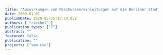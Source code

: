 ```yaml
---
title: "Auswirkungen von Mischwassereinleitungen auf die Berliner Stadtspree"
date: 2009-01-01
publishDate: 2020-05-25T15:14:05Z
authors: [ "riechel" ]
publication_types: ["7"]
abstract: ""
featured: false
publication: ""
projects: ["sam-cso"]
---
```


